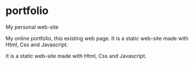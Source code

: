 # portfolio
My personal web-site 

My online portfolio, this existing web page. It is a static web-site made with Html, Css and Javascript.

It is a static web-site made with Html, Css and Javascript.
